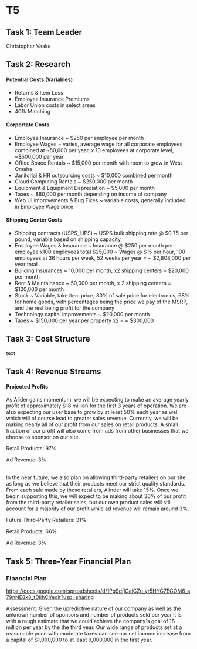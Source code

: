 # T5

## Task 1: Team Leader
Christopher Vaska


## Task 2: Research

#### Potential Costs (Variables)
- Returns & Item Loss
- Employee Insurance Premiums 
- Labor Union costs in select areas
- 401k Matching

#### Corportate Costs
- Employee Insurance ~ $250 per employee per month
- Employee Wages ~ varies, average wage for all corporate employees combined at ~50,000 per year, x 10 employees at corporate level,                                                                                                                     ~$500,000 per year
- Office Space Rentals ~ $15,000 per month with room to grow in West Omaha
- Janitorial & HR outsourcing costs ~ $10,000 combined per month
- Cloud Computing Rentals ~ $250,000 per month
- Equipment & Equipment Depreciation ~ $5,000 per month
- Taxes ~ $80,000 per month depending on income of company
- Web UI improvements & Bug Fixes ~ variable costs, generally included in Employee Wage price

#### Shipping Center Costs
- Shipping contracts (USPS, UPS) ~ USPS bulk shipping rate @ $0.75 per pound, variable based on shipping capacity
- Employee Wages & Insurance ~ Insurance @ $250 per month per employee x100 employees total $25,000
                             ~ Wages @ $15 per hour, 100 employees at 36 hours per week, 52 weeks per year = ~ $2,808,000 per year total
- Building Insurances ~ 10,000 per month, x2 shipping centers = $20,000 per month
- Rent & Maintainance ~ 50,000 per month, x 2 shipping centers = $100,000 per month
- Stock ~ Variable, take item price, 80% of sale price for electronics, 68% for home goods, with percentages being the price we pay of                                                                                 the MSRP, and the rest being profit for the company
- Technology capital improvements ~ $20,000 per month
- Taxes ~ $150,000 per year per property x2 = ~ $300,000


## Task 3: Cost Structure

text


## Task 4: Revenue Streams

#### Projected Profits

As Alider gains momentum, we will be expecting to make an average yearly profit of approximately $18 million for the first 3 years of operation. We are also expecting our user base to grow by at least 50% each year as well which will of course lead to greater sales revenue. Currently, we will be making nearly all of our profit from our sales on retail products. A small fraction of our profit will also come from ads from other businesses that we choose to sponsor on our site.

Retail Products: 97%

Ad Revenue: 3%<br/><br/>

In the near future, we also plan on allowing third-party retailers on our site as long as we believe that their products meet our strict quality standards. From each sale made by these retailers, Alinder will take 15%. Once we begin supporting this, we will expect to be making about 30% of our profit from the third-party retailer sales, but our own product sales will still account for a majority of our profit while ad revenue will remain around 3%.

Future Third-Party Retailers: 31%

Retail Products: 66%

Ad Revenue: 3%


## Task 5: Three-Year Financial Plan
### Financial Plan
https://docs.google.com/spreadsheets/d/1Pg9dfjGaiCZu_yr5HYG7EGOM6_a79nNE8x8_tDIihCI/edit?usp=sharing

Assessment: Given the upredictive nature of our company as well as the unknown number of sponsors and number of products sold per year it is with a rough estimate that we could achieve the company's goal of 18 million per year by the the third year. Our wide range of products set at a reasonable price with moderate taxes can see our net income increase from a capital of $1,000,000 to at least 9,000,000 in the first year. 

